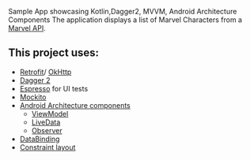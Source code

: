 
Sample App showcasing Kotlin,Dagger2, MVVM, Android Architecture Components
The application displays a list of Marvel Characters from a [Marvel API](https://developer.marvel.com/).


## This project uses:
- [Retrofit](https://github.com/square/retrofit)/ [OkHttp](https://github.com/square/okhttp)
- [Dagger 2](https://google.github.io/dagger/)
- [Espresso](https://google.github.io/android-testing-support-library/) for UI tests
- [Mockito](http://site.mockito.org/)
- [Android Architecture components](https://developer.android.com/topic/libraries/architecture/index.html)
  - [ViewModel](https://developer.android.com/topic/libraries/architecture/viewmodel.html)
  - [LiveData](https://developer.android.com/topic/libraries/architecture/livedata.html)
  - [Observer](https://developer.android.com/reference/android/arch/lifecycle/Observer.html)
- [DataBinding](https://developer.android.com/topic/libraries/data-binding/index.html)
- [Constraint layout](https://developer.android.com/training/constraint-layout/index.html)
